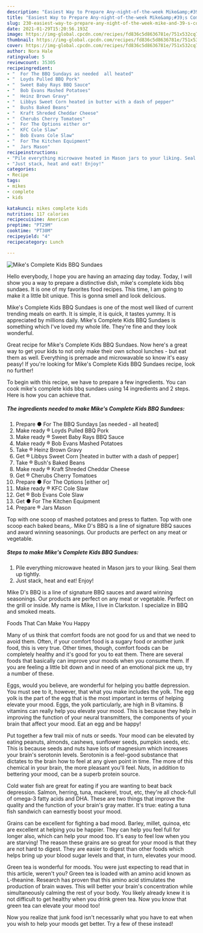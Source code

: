 ```yaml
---
description: "Easiest Way to Prepare Any-night-of-the-week Mike&amp;#39;s Complete Kids BBQ Sundaes"
title: "Easiest Way to Prepare Any-night-of-the-week Mike&amp;#39;s Complete Kids BBQ Sundaes"
slug: 230-easiest-way-to-prepare-any-night-of-the-week-mike-and-39-s-complete-kids-bbq-sundaes
date: 2021-01-29T15:20:56.193Z
image: https://img-global.cpcdn.com/recipes/fd836c5d8636781e/751x532cq70/mikes-complete-kids-bbq-sundaes-recipe-main-photo.jpg
thumbnail: https://img-global.cpcdn.com/recipes/fd836c5d8636781e/751x532cq70/mikes-complete-kids-bbq-sundaes-recipe-main-photo.jpg
cover: https://img-global.cpcdn.com/recipes/fd836c5d8636781e/751x532cq70/mikes-complete-kids-bbq-sundaes-recipe-main-photo.jpg
author: Nora Hale
ratingvalue: 5
reviewcount: 35305
recipeingredient:
- "  For The BBQ Sundays as needed  all heated"
- "  Loyds Pulled BBQ Pork"
- "  Sweet Baby Rays BBQ Sauce"
- "  Bob Evans Mashed Potatoes"
- "  Heinz Brown Gravy"
- "  Libbys Sweet Corn heated in butter with a dash of pepper"
- "  Bushs Baked Beans"
- "  Kraft Shreded Cheddar Cheese"
- "  Cherubs Cherry Tomatoes"
- "  For The Options either or"
- "  KFC Cole Slaw"
- "  Bob Evans Cole Slaw"
- "  For The Kitchen Equipment"
- "  Jars Mason"
recipeinstructions:
- "Pile everything microwave heated in Mason jars to your liking. Seal them up tightly."
- "Just stack, heat and eat! Enjoy!"
categories:
- Recipe
tags:
- mikes
- complete
- kids

katakunci: mikes complete kids 
nutrition: 117 calories
recipecuisine: American
preptime: "PT29M"
cooktime: "PT30M"
recipeyield: "4"
recipecategory: Lunch

---
```



![Mike&#39;s Complete Kids BBQ Sundaes](https://img-global.cpcdn.com/recipes/fd836c5d8636781e/751x532cq70/mikes-complete-kids-bbq-sundaes-recipe-main-photo.jpg)

Hello everybody, I hope you are having an amazing day today. Today, I will show you a way to prepare a distinctive dish, mike&#39;s complete kids bbq sundaes. It is one of my favorites food recipes. This time, I am going to make it a little bit unique. This is gonna smell and look delicious.

Mike&#39;s Complete Kids BBQ Sundaes is one of the most well liked of current trending meals on earth. It is simple, it is quick, it tastes yummy. It is appreciated by millions daily. Mike&#39;s Complete Kids BBQ Sundaes is something which I've loved my whole life. They're fine and they look wonderful.

Great recipe for Mike&#39;s Complete Kids BBQ Sundaes. Now here&#39;s a great way to get your kids to not only make their own school lunches - but eat them as well. Everything is premade and microwavable so know it&#39;s easy peasy! If you&#39;re looking for Mike&#39;s Complete Kids BBQ Sundaes recipe, look no further!


To begin with this recipe, we have to prepare a few ingredients. You can cook mike&#39;s complete kids bbq sundaes using 14 ingredients and 2 steps. Here is how you can achieve that.

<!--inarticleads1-->

##### The ingredients needed to make Mike&#39;s Complete Kids BBQ Sundaes:

1. Prepare  ● For The BBQ Sundays [as needed - all heated]
1. Make ready  ® Loyds Pulled BBQ Pork
1. Make ready  ® Sweet Baby Rays BBQ Sauce
1. Make ready  ® Bob Evans Mashed Potatoes
1. Take  ® Heinz Brown Gravy
1. Get  ® Libbys Sweet Corn [heated in butter with a dash of pepper]
1. Take  ® Bush&#39;s Baked Beans
1. Make ready  ® Kraft Shreded Cheddar Cheese
1. Get  ® Cherubs Cherry Tomatoes
1. Prepare  ● For The Options [either or]
1. Make ready  ® KFC Cole Slaw
1. Get  ® Bob Evans Cole Slaw
1. Get  ● For The Kitchen Equipment
1. Prepare  ® Jars Mason


Top with one scoop of mashed potatoes and press to flatten. Top with one scoop each baked beans,. Mike D&#39;s BBQ is a line of signature BBQ sauces and award winning seasonings. Our products are perfect on any meat or vegetable. 

<!--inarticleads2-->

##### Steps to make Mike&#39;s Complete Kids BBQ Sundaes:

1. Pile everything microwave heated in Mason jars to your liking. Seal them up tightly.
1. Just stack, heat and eat! Enjoy!


Mike D&#39;s BBQ is a line of signature BBQ sauces and award winning seasonings. Our products are perfect on any meat or vegetable. Perfect on the grill or inside. My name is Mike, I live in Clarkston. I specialize in BBQ and smoked meats. 

Foods That Can Make You Happy


Many of us think that comfort foods are not good for us and that we need to avoid them. Often, if your comfort food is a sugary food or another junk food, this is very true. Other times, though, comfort foods can be completely healthy and it's good for you to eat them. There are several foods that basically can improve your moods when you consume them. If you are feeling a little bit down and in need of an emotional pick me up, try a number of these.

Eggs, would you believe, are wonderful for helping you battle depression. You must see to it, however, that what you make includes the yolk. The egg yolk is the part of the egg that is the most important in terms of helping elevate your mood. Eggs, the yolk particularly, are high in B vitamins. B vitamins can really help you elevate your mood. This is because they help in improving the function of your neural transmitters, the components of your brain that affect your mood. Eat an egg and be happy!

Put together a few trail mix of nuts or seeds. Your mood can be elevated by eating peanuts, almonds, cashews, sunflower seeds, pumpkin seeds, etc. This is because seeds and nuts have lots of magnesium which increases your brain's serotonin levels. Serotonin is a feel-good substance that dictates to the brain how to feel at any given point in time. The more of this chemical in your brain, the more pleasant you'll feel. Nuts, in addition to bettering your mood, can be a superb protein source.

Cold water fish are great for eating if you are wanting to beat back depression. Salmon, herring, tuna, mackerel, trout, etc, they're all chock-full of omega-3 fatty acids and DHA. These are two things that improve the quality and the function of your brain's gray matter. It's true: eating a tuna fish sandwich can earnestly boost your mood. 

Grains can be excellent for fighting a bad mood. Barley, millet, quinoa, etc are excellent at helping you be happier. They can help you feel full for longer also, which can help your mood too. It's easy to feel low when you are starving! The reason these grains are so great for your mood is that they are not hard to digest. They are easier to digest than other foods which helps bring up your blood sugar levels and that, in turn, elevates your mood.

Green tea is wonderful for moods. You were just expecting to read that in this article, weren't you? Green tea is loaded with an amino acid known as L-theanine. Research has proven that this amino acid stimulates the production of brain waves. This will better your brain's concentration while simultaneously calming the rest of your body. You likely already knew it is not difficult to get healthy when you drink green tea. Now you know that green tea can elevate your mood too!

Now you realize that junk food isn't necessarily what you have to eat when you wish to help your moods get better. Try a few of these instead!

